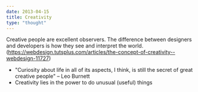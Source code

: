 ```yaml
---
date: 2013-04-15
title: Creativity
type: "thought"
---
```


Creative people are excellent observers. The difference between designers and developers is how they see and interpret the world. (https://webdesign.tutsplus.com/articles/the-concept-of-creativity--webdesign-11727)

- "Curiosity about life in all of its aspects, I think, is still the secret of great creative people" – Leo Burnett
- Creativity lies in the power to do unusual (useful) things